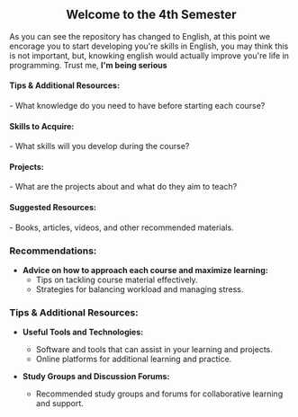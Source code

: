 <h2 align="center"> Welcome to the 4th Semester </h2>

As you can see the repository has changed to English, at this point we encorage you to start developing you're skills in English, you may think this is not important, but, knowking english would actually improve you're life in programming. Trust me, **I'm being serious**

<h4 align="left"> Tips & Additional Resources: </h4>
- What knowledge do you need to have before starting each course?

<h4 align="left"> Skills to Acquire: </h4>
- What skills will you develop during the course?

<h4 align="left"> Projects: </h4>
- What are the projects about and what do they aim to teach?

<h4 align="left"> Suggested Resources: </h4>
- Books, articles, videos, and other recommended materials.

<h3 align="left"> Recommendations: </h4>

- **Advice on how to approach each course and maximize learning:**
  - Tips on tackling course material effectively.
  - Strategies for balancing workload and managing stress.

### Tips & Additional Resources:

- **Useful Tools and Technologies:**
  - Software and tools that can assist in your learning and projects.
  - Online platforms for additional learning and practice.

- **Study Groups and Discussion Forums:**
  - Recommended study groups and forums for collaborative learning and support.
